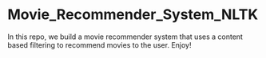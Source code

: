 # Movie_Recommender_System_NLTK
In this repo, we build a movie recommender system that uses a content based filtering to recommend movies to the user. Enjoy!
